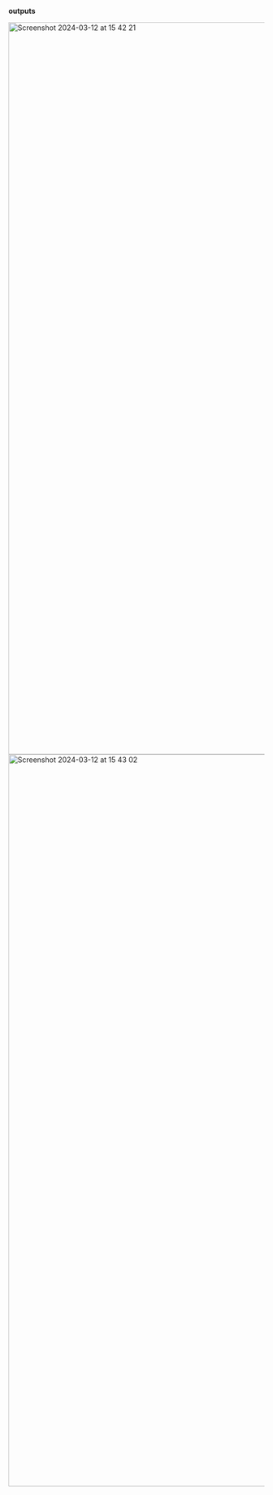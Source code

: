 **outputs**


<img width="1440" alt="Screenshot 2024-03-12 at 15 42 21" src="https://github.com/noordinofficial/Sells/assets/135832998/0202aa73-c040-48e0-97e9-0fee79a91957">




<img width="1440" alt="Screenshot 2024-03-12 at 15 43 02" src="https://github.com/noordinofficial/Sells/assets/135832998/6be20f75-7150-42e6-982b-82e745653e61">








